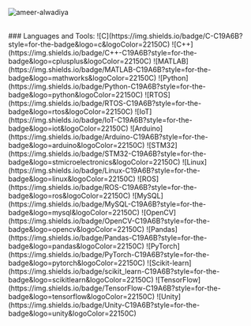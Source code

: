 <p align="left">
  <img src="https://komarev.com/ghpvc/?username=ameer-alwadiya&label=Profile%20views&color=0e75b6&style=flat" alt="ameer-alwadiya" />
</p>
<br/>
### Languages and Tools:
![C](https://img.shields.io/badge/C-C19A6B?style=for-the-badge&logo=c&logoColor=22150C)
![C++](https://img.shields.io/badge/C++-C19A6B?style=for-the-badge&logo=cplusplus&logoColor=22150C)
![MATLAB](https://img.shields.io/badge/MATLAB-C19A6B?style=for-the-badge&logo=mathworks&logoColor=22150C)
![Python](https://img.shields.io/badge/Python-C19A6B?style=for-the-badge&logo=python&logoColor=22150C)
![RTOS](https://img.shields.io/badge/RTOS-C19A6B?style=for-the-badge&logo=rtos&logoColor=22150C)
![IoT](https://img.shields.io/badge/IoT-C19A6B?style=for-the-badge&logo=iot&logoColor=22150C)
![Arduino](https://img.shields.io/badge/Arduino-C19A6B?style=for-the-badge&logo=arduino&logoColor=22150C)
![STM32](https://img.shields.io/badge/STM32-C19A6B?style=for-the-badge&logo=stmicroelectronics&logoColor=22150C)
![Linux](https://img.shields.io/badge/Linux-C19A6B?style=for-the-badge&logo=linux&logoColor=22150C)
![ROS](https://img.shields.io/badge/ROS-C19A6B?style=for-the-badge&logo=ros&logoColor=22150C)
![MySQL](https://img.shields.io/badge/MySQL-C19A6B?style=for-the-badge&logo=mysql&logoColor=22150C)
![OpenCV](https://img.shields.io/badge/OpenCV-C19A6B?style=for-the-badge&logo=opencv&logoColor=22150C)
![Pandas](https://img.shields.io/badge/Pandas-C19A6B?style=for-the-badge&logo=pandas&logoColor=22150C)
![PyTorch](https://img.shields.io/badge/PyTorch-C19A6B?style=for-the-badge&logo=pytorch&logoColor=22150C)
![Scikit-learn](https://img.shields.io/badge/scikit_learn-C19A6B?style=for-the-badge&logo=scikitlearn&logoColor=22150C)
![TensorFlow](https://img.shields.io/badge/TensorFlow-C19A6B?style=for-the-badge&logo=tensorflow&logoColor=22150C)
![Unity](https://img.shields.io/badge/Unity-C19A6B?style=for-the-badge&logo=unity&logoColor=22150C)
<br/>
<br/>
